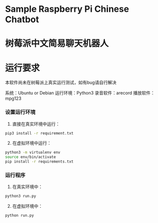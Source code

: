 # Sample Raspberry Pi Chinese Chatbot
# 树莓派中文简易聊天机器人

# 运行要求
本软件尚未在树莓派上真实运行测试，如有bug请自行解决

系统：Ubuntu or Debian
运行环境：Python3
录音软件：arecord
播放软件：mpg123

### 设置运行环境 ###
1. 直接在真实环境中运行：
```bash
pip3 install -r requirement.txt
```

2. 在虚拟环境中运行：
```bash
python3 -m virtualenv env
source env/bin/activate
pip install -r requirements.txt
```

### 运行程序 ###
1. 在真实环境中：
```bash
python3 run.py
```

2. 在虚拟环境中：
```bash
python run.py
```

